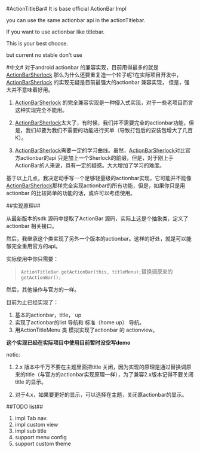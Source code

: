 #ActionTitleBar#
It is base official ActionBar Impl

you can use the same actionbar api in the actionTitlebar.

If you want to use actionbar like titlebar.

This is your best choose.

but current no stable don't use


#中文#
对于android actionbar 的兼容实现，目前用得最多的就是[ActionBarSherlock](https://github.com/JakeWharton/ActionBarSherlock) 那么为什么还要重复造一个轮子呢?在实际项目开发中，[ActionBarSherlock](https://github.com/JakeWharton/ActionBarSherlock) 的实现无疑是目前最强大的actionbar 兼容实现，
但是，强大并不意味着好用。

1. [ActionBarSherlock](https://github.com/JakeWharton/ActionBarSherlock) 的完全兼容实现是一种侵入式实现，对于一些老项目而言这种实现完全不能用。

2. [ActionBarSherlock](https://github.com/JakeWharton/ActionBarSherlock)太大了，有时候，我们并不需要完全的actionbar功能，但是，我们却要为我们不需要的功能进行买单（导致打包后的安装包增大了几百K）。

3. [ActionBarSherlock](https://github.com/JakeWharton/ActionBarSherlock)需要一定的学习曲线。虽然，[ActionBarSherlock](https://github.com/JakeWharton/ActionBarSherlock)对比官方actionbar的api 只是加上一个Sherlock的前缀，但是，对于刚上手ActionBar的人来说，具有一定的疑惑。大大增加了学习的难度。

基于以上几点，我决定动手写一个足够轻量级的actionbar实现，它可能并不能像[ActionBarSherlock](https://github.com/JakeWharton/ActionBarSherlock)那样完全实现actionbar的所有功能，但是，如果你只是用actionbar 的比较简单的功能的话，或许可以考虑使用。

##实现原理##

从最新版本的sdk 源码中提取了ActionBar 源码，实际上这是个抽象类，定义了actionbar 相关接口。

然后，我继承这个类实现了另外一个版本的actionbar。这样的好处，就是可以能够完全重用官方的api。

实际使用中你只需要：

>`ActionTitleBar.getActionBar(this, titleMenu);`替换调原来的
`getActionBar();` 

然后，其他操作与官方的一样。

目前为止已经实现了：

1. 基本的actionbar，title， up
2. 实现了actionbar的list 导航和 标准（home up） 导航。
3. 用ActionTitleMenu 类 模拟实现了actionbar 的 actionview。


**这个实现已经在实际项目中使用目前暂时没空写demo**

notic:

1. 2.x 版本中千万不要在主题里面把title 关闭，因为实现的原理是通过替换调原来的title（与官方的actionbar实现原理一样），为了兼容2.x版本记得不要关闭title 的显示。

2. 对于4.x，如果要更好的显示，可以选择在主题，关闭原actionbar的显示。

##TODO list##
1. impl Tab nav.
2. impl custom view
3. impl sub title
4. support menu config
5. support custom theme